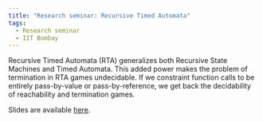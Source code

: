 ```yaml
---
title: "Research seminar: Recursive Timed Automata"
tags:
  - Research seminar
  - IIT Bombay
---
```


Recursive Timed Automata (RTA) generalizes both Recursive State Machines and Timed Automata. This added power makes the problem of termination in RTA games undecidable. If we constraint function calls to be entirely pass-by-value or pass-by-reference, we get back the decidability of reachability and termination games.

Slides are available [here](https://meettaraviya.github.io/pdfs/CS_713.pdf "Recursive Timed Automata").